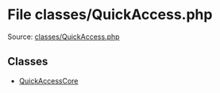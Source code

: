 File classes/QuickAccess.php
=========

Source: [classes/QuickAccess.php](https://github.com/PrestaShop/PrestaShop/blob/1.5.0.5/classes/QuickAccess.php)


Classes
-------

* [QuickAccessCore](class.QuickAccessCore.md)

